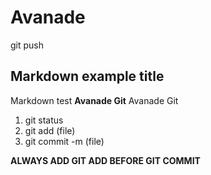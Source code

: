 # Avanade
git push

## Markdown example title
Markdown test
**Avanade Git** Avanade Git 
1. git status
2. git add (file)
3. git commit -m (file)

**ALWAYS ADD GIT ADD BEFORE GIT COMMIT** 
